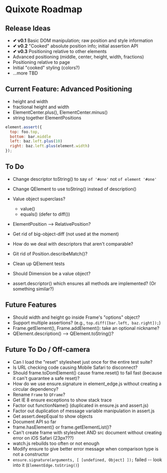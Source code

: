 # Quixote Roadmap

## Release Ideas

* **✔ v0.1** Basic DOM manipulation; raw position and style information
* **✔ v0.2** "Cooked" absolute position info; initial assertion API
* **✔ v0.3** Positioning relative to other elements
* Advanced positioning (middle, center, height, width, fractions)
* Positioning relative to page
* Initial "cooked" styling (colors?)
* ...more TBD


## Current Feature: Advanced Positioning

* height and width
* fractional height and width
* ElementCenter.plus(), ElementCenter.minus()
* string together ElementPositions 

```javascript
element.assert({
  top: foo.top,
  bottom: bar.middle
  left: baz.left.plus(10)
  right: baz.left.plus(element.width)
});
```

## To Do

* Change descriptor toString() to say `of '#one'` not `of element '#one'`
* Change QElement to use toString() instead of description()
* Value object superclass?
  * value()
  * equals() (defer to diff())

* ElementPosition --> RelativePosition?
* Get rid of big-object-diff (not used at the moment)
* How do we deal with descriptors that aren't comparable?
* Git rid of Position.describeMatch()?
* Clean up QElement tests
* Should Dimension be a value object?
* assert.descriptor() which ensures all methods are implemented? (Or something similar?)


## Future Features
* Should width and height go inside Frame's "options" object?
* Support multiple assertions? (e.g., `top.diff([bar.left, baz.right]);`)
* Frame.getElement(), Frame.addElement(): take an optional nickname?
* QElement.description() --> QElement.toString()? 


## Future To Do / Off-camera

* Can I load the "reset" stylesheet just once for the entire test suite?
* Is URL checking code causing Mobile Safari to disconnect?
* Should frame.toDomElement() cause frame.reset() to fail fast (because it can't guarantee a safe reset)?
* How do we use ensure.signature in element_edge.js without creating a circular dependency?
* Rename `Frame` to `QFrame`?
* Get IE 8 ensure exceptions to show stack trace
* Factor out functionName() (duplicated in ensure.js and assert.js)
* Factor out duplication of message variable manipulation in assert.js
* Get assert.deepEqual to show objects
* Document API so far
* frame.hasElement() or frame.getElementList()?
* Can't create frame with stylesheet AND src document without creating error on iOS Safari (23px???)
* watch.js rebuilds too often or not enough
* Modify ensure to give better error message when comparison type is not a constructor
* `ensure.signature(arguments, [ [undefined, Object] ]);` failed -- look into it (`ElementEdge.toString()`)
